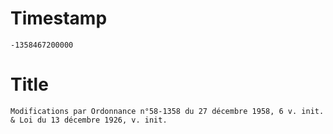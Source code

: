# Timestamp
```
-1358467200000
```

# Title
```
Modifications par Ordonnance n°58-1358 du 27 décembre 1958, 6 v. init. & Loi du 13 décembre 1926, v. init.
```